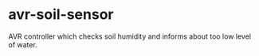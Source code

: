 # avr-soil-sensor
AVR controller which checks soil humidity and informs about too low level of water.
